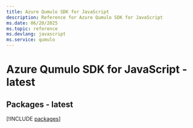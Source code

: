 ```yaml
---
title: Azure Qumulo SDK for JavaScript
description: Reference for Azure Qumulo SDK for JavaScript
ms.date: 06/20/2025
ms.topic: reference
ms.devlang: javascript
ms.service: qumulo
---
```

# Azure Qumulo SDK for JavaScript - latest
## Packages - latest
[!INCLUDE [packages](qumulo-index.md)]